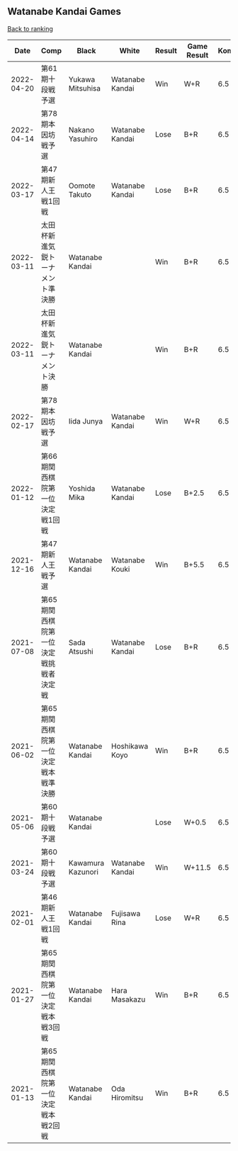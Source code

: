 ## Watanabe Kandai Games

[Back to ranking](../../index.md)




| **Date** | **Comp** | **Black** | **White** | **Result** | **Game Result** | **Komi** | **Rating** | **Diff** | 
| --- | --- | --- | --- | --- | --- | --- | --- | --- |
| 2022-04-20 | 第61期十段戦予選 | Yukawa Mitsuhisa | Watanabe Kandai | Win | W+R | 6.5 | 2674 | -29 | 
| 2022-04-14 | 第78期本因坊戦予選 | Nakano Yasuhiro | Watanabe Kandai | Lose | B+R | 6.5 | 2703 | -16 | 
| 2022-03-17 | 第47期新人王戦1回戦 | Oomote Takuto | Watanabe Kandai | Lose | B+R | 6.5 | 2719 | 18 | 
| 2022-03-11 | 太田杯新進気鋭トーナメント準決勝 | Watanabe Kandai |  | Win | B+R | 6.5 | 2701 | 0 | 
| 2022-03-11 | 太田杯新進気鋭トーナメント決勝 | Watanabe Kandai |  | Win | B+R | 6.5 | 2701 | -80 | 
| 2022-02-17 | 第78期本因坊戦予選 | Iida Junya | Watanabe Kandai | Win | W+R | 6.5 | 2781 | -69 | 
| 2022-01-12 | 第66期関西棋院第一位決定戦1回戦 | Yoshida Mika | Watanabe Kandai | Lose | B+2.5 | 6.5 | 2850 | 189 | 
| 2021-12-16 | 第47期新人王戦予選 | Watanabe Kandai | Watanabe Kouki | Win | B+5.5 | 6.5 | 2661 | -118 | 
| 2021-07-08 | 第65期関西棋院第一位決定戦挑戦者決定戦 | Sada Atsushi | Watanabe Kandai | Lose | B+R | 6.5 | 2779 | 43 | 
| 2021-06-02 | 第65期関西棋院第一位決定戦本戦準決勝 | Watanabe Kandai | Hoshikawa Koyo | Win | B+R | 6.5 | 2736 | 13 | 
| 2021-05-06 | 第60期十段戦予選 | Watanabe Kandai |  | Lose | W+0.5 | 6.5 | 2723 | -42 | 
| 2021-03-24 | 第60期十段戦予選 | Kawamura Kazunori | Watanabe Kandai | Win | W+11.5 | 6.5 | 2765 | 46 | 
| 2021-02-01 | 第46期新人王戦1回戦 | Watanabe Kandai | Fujisawa Rina | Lose | W+R | 6.5 | 2719 | -36 | 
| 2021-01-27 | 第65期関西棋院第一位決定戦本戦3回戦 | Watanabe Kandai | Hara Masakazu | Win | B+R | 6.5 | 2755 | -28 | 
| 2021-01-13 | 第65期関西棋院第一位決定戦本戦2回戦 | Watanabe Kandai | Oda Hiromitsu | Win | B+R | 6.5 | 2783 | missing |




